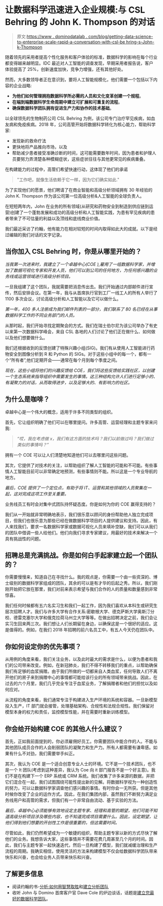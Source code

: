 # 让数据科学迅速进入企业规模:与 CSL Behring 的 John K. Thompson 的对话

> 原文:[https://www . dominodatalab . com/blog/getting-data-science-to-enterprise-scale-rapid-a-conversation-with-csl-be hring-s-John-k-Thompson](https://www.dominodatalab.com/blog/getting-data-science-to-enterprise-scale-rapidly-a-conversation-with-csl-behring-s-john-k-thompson)

随着领先的采用者提高个性化服务和客户体验的标准，数据科学的影响在每个行业都变得越来越明显。IDC 最近对人工智能的调查发现，早期采用者报告说，客户体验提高了 25%，创新速度加快，竞争力增强，还有其他好处。

然而，大多数领导者正在意识到，要将人工智能规模化，他们需要一个包括以下内容的企业战略:

*   **为他们如何管理拥抱数据科学所必需的人员和文化变革创建一个规程**。
*   **在端到端数据科学生命周期中建立可扩展和可重复的流程**。
*   **确保数据科学团队拥有促进生产力和协作的技术基础**。

以全球领先的生物制药公司 CSL Behring 为例，该公司专门治疗罕见疾病，如血友病和免疫疾病。2018 年，公司高管开始将数据科学转化为核心能力，帮助科学家:

*   发现新的救命疗法
*   更快地将产品推向市场，以及
*   帮助减少患者接受准确诊断的时间，这可能需要数年时间，因为患者和护理人员要努力弄清楚各种模糊症状，这些症状往往与其他更常见的疾病重叠。

在构建能力的过程中，高管们希望快速行动，这体现了他们的承诺

> "工作吧，就像生活依赖于它一样，因为它们确实如此."

为了实现他们的愿景，他们聘请了在商业智能和高级分析领域拥有 30 年经验的 John K. Thompson 作为该公司第一位高级分析&人工智能的全球负责人。

在短短两年内，John 在业务的所有领域(从研究和药物安全到制造到供应链到运营)创建了一个蓬勃发展和成功的高级分析和人工智能实践，为患有罕见疾病的患者带来了不可估量的利益以及顶线和底线商业价值。

我们最近采访了约翰，他有能力在相对较短的时间内取得如此大的成就。以下是经过编辑的我们对话的文字记录。

## 当你加入 CSL Behring 时，你是从哪里开始的？

*当我第一次进来时，我建立了一个卓越中心(COE ),雇用了一组数据科学家，并增加了数据可视化专家和开发人员，他们可以到公司的任何地方，为任何感兴趣的业务线或运营领域进行高级分析项目。*

一旦我组建了这个团队，我就需要把消息传出去。我们开始通过内部邮件进行宣传，然后安排会议。在第一年，我与从首席执行官到工厂一线工人的所有人举行了 1100 多次会议，讨论高级分析和人工智能以及它可以做什么。

*第一年，400 多人注册成为我们邮件列表的一部分，我们联系了 80 名已经在从事数据科学工作的不同业务部门的人员。*

从那时起，我们开始寻找定期聚会的方式。我们在瑞士伯尔尼为该公司举办了有史以来第一次数据科学峰会，来自 CSL 各地的人们讨论了他们正在做什么、如何做以及他们想要做什么。

我们还根据收到的反馈创建了特殊兴趣小组(SIG)。我们有从使用人工智能进行药物安全到图像分析到 R 和 Python 的 SIGs。对于这些小组中的每一个，都有一个“所有者”,他们定期开会——通常在每个月到每个季度之间。

*现在，这些小组将他们的兴趣反馈给 COE，我们将这些反馈给实践社区，以创建一个生态系统来指导组织中需要发生的事情。这三种结构允许人们进行足够小的、有凝聚力的对话，从而取得进步，以及足够大的、有影响力的社区。*

## 为什么是咖啡？

卓越中心是一个伟大的概念，适用于许多不同类型的组织。

首先，它让组织明确了他们可以在哪里提问。许多高管、运营经理和主题专家来问我:

> *“哎，我在考虑做 x，我们有这方面的技术吗？我们以前做过吗？我们做过类似的事情吗？”*

拥有一个 COE 可以让人们清楚地知道他们可以去哪里问这些问题。

其次，它提供了对技术的关注，以帮助组织了解人工智能的可能和不可能。有些事情人工智能目前可以非常确定地预测，有些事情则不能。所以这是一个专业导航的地方。

*最后，COE 提供了一个定位点，有助于将 IT、运营和其他领域的人员聚集在一起，这对完成这项工作至关重要。*

业务线员工有时会对集中式团队持怀疑态度。你是如何为你的 COE 赢得支持的？

我们从一开始就非常明确地表示，我们很乐意以顾问的身份帮助他人独立完成项目，但我们也很乐意为那些已经在做数据科学项目的人提供建议和支持。因此，有人来找我们，要求一名数据科学家或数据可视化人员来填补空缺，我们可以从我们的团队中借调一些人给他们。他们向我们寻求专家建议，用最好的技术来解决一个具有挑战性的问题。

## 招聘总是充满挑战。你是如何白手起家建立起一个团队的？

你需要慢慢来，知道自己在寻找什么。我的观点是，你需要一个由一些资深的、博士级别的数据科学家组成的团队，其余的可以是有才华的后起之秀。所以，我们刚刚开始把它放在那里，我们对前来表示希望与我们合作的人的质量和数量感到非常惊喜。

我们任何时候都有五六名实习生和我们一起工作，因为我们喜欢从本科生或研究生层次招聘人才。我们与许多大学有合作关系:密歇根大学、德克萨斯大学奥斯汀分校、德雷克塞尔大学和俄克拉荷马州立大学等等。在做出招聘决定之前，我们会让实习生回来两三次。我们想让人们长期留在身边，以确保这是一个很好的适应。这是值得的。例如，在我们 2018 年招聘的前六名员工中，有五人今天仍在团队中。

## 你如何设定你的优先事项？

从用例的角度来看，我们关注业务，以及此时最大的需求是什么，以便为患者和我们的公司带来改变。例如，在新冠肺炎，我们不得不转移我们的重点，以帮助确保我们有足够的血浆捐赠。由于我们所做的一切都来自人类血浆，任何导致人们不离开他们的房子来到捐赠中心的事情都可能给该行业的所有领域带来挑战。因此，在过去的六个月里，我们几乎完全专注于血浆业务，了解捐赠者和他们的担忧以及如何应对。

从流程的角度来看，我们通常专注于构建进入生产环境的系统和容器。一旦新模型投入生产，IT 部门就会接管，处理基础架构、合规性和法规合规性。我们保留对模型本身的权力和责任，监控模型性能，并在需要时重新训练模型。

## 你会给开始构建 COE 的其他人什么建议？

首先，正如我前面提到的，你必须雇佣好员工。你需要团队中能合作的人。不能与其他团队成员合作的人会削弱团队的凝聚力和生产力。所有人都需要有谦卑感。如果有什么不对劲，我们需要举手纠正。

其次，我认为 COE 是一个适合创意专业人士的环境。它不是一个技术团队，也不是一个 It 团队(考虑到这种差异，我认为 Coe 向 it 部门报告不是一个好主意)。我们不是在构建下一个 ERP 系统或 CRM 系统。我们收集了许多来源的数据，并把它们混合在一起，我们试图围绕可能性提出新的见解。将数据科学视为一种创造性的努力，可以让数据科学家调查他们感兴趣的事情。有时你会一无所获。但是其他时候你改变了企业的运作方式。因此，在我们集团内部，虽然我们不断努力满足业务线用户和高管的需求，但我们有一个非常自由流动、基于实验的方法。

*最后，卓越中心必须能够有效地设定主题专家、经理和高管的期望，他们可能不知道高级分析项目涉及哪些内容，也不知道完成项目需要什么。因此，设定期望，让他们得到他们想要的开创性工作是很重要的，但这需要时间。*

尽管如此，我们仍然希望成为一个敏捷的组织，帮助主题专家以新的方式尽快了解他们的业务。我想告诉大家，这些事情并不需要花费几周甚至几个月的时间。因此，我们与主题专家一起快速迭代，然后一旦构建了模型，我们就减缓治理和生产流程的周期。我确实相信，使用灵活的方法来构建模型不仅会给数据科学团队带来快乐和兴奋，也会给业务人员带来快乐和兴奋。

## 了解更多信息

*   阅读约翰的书-[分析:如何用智慧取胜](https://www.amazon.com/Analytics-How-Intelligence-John-Thompson/dp/1634622375/ref=sr_1_2?dchild=1&keywords=analytics%3A+how+to+win+with+intelligence&qid=1603812635&sr=8-2)和[建立分析团队](https://www.amazon.com/Building-Analytics-Teams-intelligence-improvement/dp/1800203160/ref=sr_1_2?crid=1SFFB4G14LG2P&dchild=1&keywords=building+analytics+teams+by+john+thompson&qid=1603812688&sprefix=building+analytics+%2Caps%2C163&sr=8-2)
*   收听 John 与 Domino 首席客户官 Dave Cole 的炉边谈话，话题是[建立您最好的数据科学团队](https://www.youtube.com/watch?v=E3HPfty2ZG0)。